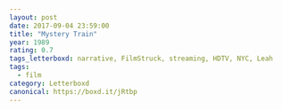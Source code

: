 ```yaml
---
layout: post 
date: 2017-09-04 23:59:00
title: "Mystery Train"
year: 1989
rating: 0.7
tags_letterboxd: narrative, FilmStruck, streaming, HDTV, NYC, Leah
tags:
  - film
category: Letterboxd
canonical: https://boxd.it/jRtbp
---
```

